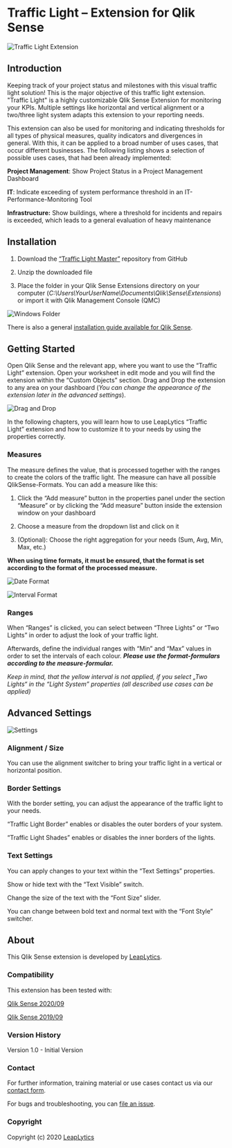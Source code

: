 # Traffic Light – Extension for Qlik Sense

![Traffic Light Extension](docs/visualization.gif)

## Introduction

Keeping track of your project status and milestones with this visual
traffic light solution! This is the major objective of this traffic
light extension. "Traffic Light" is a highly customizable Qlik Sense
Extension for monitoring your KPIs. Multiple settings like horizontal
and vertical alignment or a two/three light system adapts this extension
to your reporting needs.

This extension can also be used for monitoring and indicating thresholds
for all types of physical measures, quality indicators and divergences
in general. With this, it can be applied to a broad number of uses
cases, that occur different businesses. The following listing shows a
selection of possible uses cases, that had been already implemented:

**Project Management**: Show Project Status in a Project Management
Dashboard

**IT**: Indicate exceeding of system performance threshold in an
IT-Performance-Monitoring Tool

**Infrastructure:** Show buildings, where a threshold for incidents and
repairs is exceeded, which leads to a general evaluation of heavy
maintenance

## Installation

1.  Download the [“Traffic Light
    Master”](https://github.com/leaplytics/traffic-light-qlik-sense/tree/master)
    repository from GitHub

2.  Unzip the downloaded file

3.  Place the folder in your Qlik Sense Extensions directory on your
    computer
    (*C:\\Users\\YourUserName\\Documents\\Qlik\\Sense\\Extensions*) or
    import it with Qlik Management Console (QMC)

![Windows Folder](docs/folder.jpg)

There is also a general [installation guide available for Qlik
Sense](https://help.qlik.com/en-US/sense-developer/September2020/Subsystems/Extensions/Content/Sense_Extensions/Howtos/deploy-extensions.htm).

## Getting Started

Open Qlik Sense and the relevant app, where you want to use the “Traffic Light”
extension. Open your worksheet in edit mode and you will find the
extension within the “Custom Objects” section. Drag and Drop the
extension to any area on your dashboard (*You can change the appearance
of the extension later in the advanced settings*).

![Drag and Drop](docs/drag-drop-to-worksheet.gif)

In the following chapters, you will learn how to use LeapLytics “Traffic
Light” extension and how to customize it to your needs by using the
properties correctly.

### Measures

The measure defines the value, that is processed together with the
ranges to create the colors of the traffic light. The measure can have
all possible QlikSense-Formats. You can add a measure like this:

1.  Click the “Add measure” button in the properties panel under the
    section “Measure” or by clicking the “Add measure” button inside the
    extension window on your dashboard

2.  Choose a measure from the dropdown list and click on it

3.  (Optional): Choose the right aggregation for your needs (Sum, Avg,
    Min, Max, etc.)

**When using time formats, it must be ensured, that the format is set
according to the format of the processed measure.**

![Date Format](docs/date.gif)

![Interval Format](docs/interval.gif)


### Ranges

When “Ranges” is clicked, you can select between “Three Lights” or “Two
Lights” in order to adjust the look of your traffic light.

Afterwards, define the individual ranges with “Min” and “Max” values in
order to set the intervals of each colour. ***Please use the
format-formulars according to the measure-formular.***

*Keep in mind, that the yellow interval is not applied, if you
select „Two Lights“ in the “Light System” properties (all described use
cases can be applied)*

## Advanced Settings

![Settings](docs/settings.gif)

### Alignment / Size

You can use the alignment switcher to bring your traffic light in a
vertical or horizontal position.


### Border Settings

With the border setting, you can adjust the appearance of the traffic
light to your needs.

“Traffic Light Border” enables or disables the outer borders of your
system.

“Traffic Light Shades” enables or disables the inner borders of the
lights.

### Text Settings

You can apply changes to your text within the “Text Settings”
properties.

Show or hide text with the “Text Visible” switch.

Change the size of the text with the “Font Size” slider.

You can change between bold text and normal text with the “Font Style”
switcher.


## About

This Qlik Sense extension is developed by
[LeapLytics](https://www.leaplytics.de/).

### Compatibility 

This extension has been tested with:

[Qlik Sense
2020/09](https://help.qlik.com/en-US/sense-developer/September2020/Content/Sense_Helpsites/WhatsNew/What-is-new-developer-Sept2020.htm)

[Qlik Sense
2019/09](https://help.qlik.com/en-US/sense-developer/September2019/Content/Sense_Helpsites/WhatsNew/What-is-new-developer-Sept2019.htm)

### Version History

Version 1.0 - Initial Version

### Contact

For further information, training material or use cases contact us via
our [contact form](https://www.leaplytics.de/kontakt/).

For bugs and troubleshooting, you can [file an
issue](https://github.com/leaplytics/traffic-light-qlik-sense/issues).

### Copyright 

Copyright (c) 2020 [LeapLytics](https://www.leaplytics.de/)